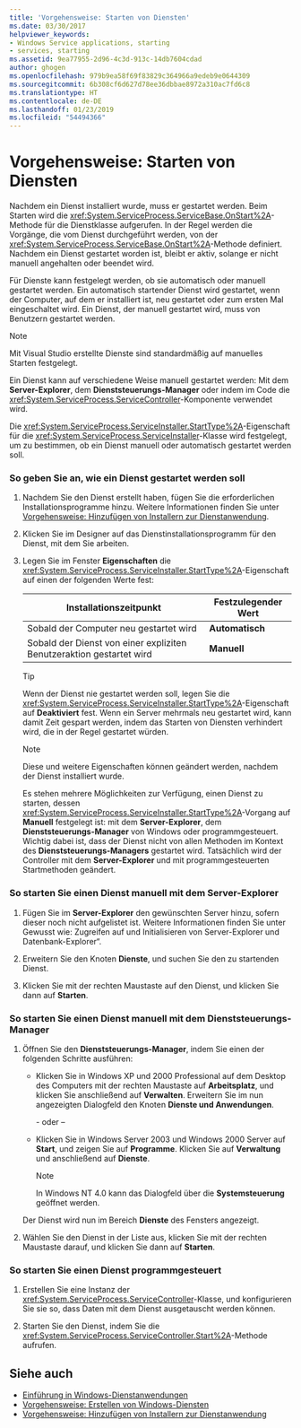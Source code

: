 ```yaml
---
title: 'Vorgehensweise: Starten von Diensten'
ms.date: 03/30/2017
helpviewer_keywords:
- Windows Service applications, starting
- services, starting
ms.assetid: 9ea77955-2d96-4c3d-913c-14db7604cdad
author: ghogen
ms.openlocfilehash: 979b9ea58f69f83829c364966a9edeb9e0644309
ms.sourcegitcommit: 6b308cf6d627d78ee36dbbae8972a310ac7fd6c8
ms.translationtype: HT
ms.contentlocale: de-DE
ms.lasthandoff: 01/23/2019
ms.locfileid: "54494366"
---
```

# <a name="how-to-start-services"></a>Vorgehensweise: Starten von Diensten
Nachdem ein Dienst installiert wurde, muss er gestartet werden. Beim Starten wird die <xref:System.ServiceProcess.ServiceBase.OnStart%2A>-Methode für die Dienstklasse aufgerufen. In der Regel werden die Vorgänge, die vom Dienst durchgeführt werden, von der <xref:System.ServiceProcess.ServiceBase.OnStart%2A>-Methode definiert. Nachdem ein Dienst gestartet worden ist, bleibt er aktiv, solange er nicht manuell angehalten oder beendet wird.  
  
 Für Dienste kann festgelegt werden, ob sie automatisch oder manuell gestartet werden. Ein automatisch startender Dienst wird gestartet, wenn der Computer, auf dem er installiert ist, neu gestartet oder zum ersten Mal eingeschaltet wird. Ein Dienst, der manuell gestartet wird, muss von Benutzern gestartet werden.  
  
> [!NOTE]
>  Mit Visual Studio erstellte Dienste sind standardmäßig auf manuelles Starten festgelegt.  
  
 Ein Dienst kann auf verschiedene Weise manuell gestartet werden: Mit dem **Server-Explorer**, dem **Dienststeuerungs-Manager** oder indem im Code die <xref:System.ServiceProcess.ServiceController>-Komponente verwendet wird.  
  
 Die <xref:System.ServiceProcess.ServiceInstaller.StartType%2A>-Eigenschaft für die <xref:System.ServiceProcess.ServiceInstaller>-Klasse wird festgelegt, um zu bestimmen, ob ein Dienst manuell oder automatisch gestartet werden soll.  
  
### <a name="to-specify-how-a-service-should-start"></a>So geben Sie an, wie ein Dienst gestartet werden soll  
  
1.  Nachdem Sie den Dienst erstellt haben, fügen Sie die erforderlichen Installationsprogramme hinzu. Weitere Informationen finden Sie unter [Vorgehensweise: Hinzufügen von Installern zur Dienstanwendung](../../../docs/framework/windows-services/how-to-add-installers-to-your-service-application.md).  
  
2.  Klicken Sie im Designer auf das Dienstinstallationsprogramm für den Dienst, mit dem Sie arbeiten.  
  
3.  Legen Sie im Fenster **Eigenschaften** die <xref:System.ServiceProcess.ServiceInstaller.StartType%2A>-Eigenschaft auf einen der folgenden Werte fest:  
  
    |Installationszeitpunkt|Festzulegender Wert|  
    |----------------------------------|--------------------|  
    |Sobald der Computer neu gestartet wird|**Automatisch**|  
    |Sobald der Dienst von einer expliziten Benutzeraktion gestartet wird|**Manuell**|  
  
    > [!TIP]
    >  Wenn der Dienst nie gestartet werden soll, legen Sie die <xref:System.ServiceProcess.ServiceInstaller.StartType%2A>-Eigenschaft auf **Deaktiviert** fest. Wenn ein Server mehrmals neu gestartet wird, kann damit Zeit gespart werden, indem das Starten von Diensten verhindert wird, die in der Regel gestartet würden.  
  
    > [!NOTE]
    >  Diese und weitere Eigenschaften können geändert werden, nachdem der Dienst installiert wurde.  
  
     Es stehen mehrere Möglichkeiten zur Verfügung, einen Dienst zu starten, dessen <xref:System.ServiceProcess.ServiceInstaller.StartType%2A>-Vorgang auf **Manuell** festgelegt ist: mit dem **Server-Explorer**, dem **Dienststeuerungs-Manager** von Windows oder programmgesteuert. Wichtig dabei ist, dass der Dienst nicht von allen Methoden im Kontext des **Dienststeuerungs-Managers** gestartet wird. Tatsächlich wird der Controller mit dem **Server-Explorer** und mit programmgesteuerten Startmethoden geändert.  
  
### <a name="to-manually-start-a-service-from-server-explorer"></a>So starten Sie einen Dienst manuell mit dem Server-Explorer  
  
1.  Fügen Sie im **Server-Explorer** den gewünschten Server hinzu, sofern dieser noch nicht aufgelistet ist. Weitere Informationen finden Sie unter Gewusst wie: Zugreifen auf und Initialisieren von Server-Explorer und Datenbank-Explorer“.  
  
2.  Erweitern Sie den Knoten **Dienste**, und suchen Sie den zu startenden Dienst.  
  
3.  Klicken Sie mit der rechten Maustaste auf den Dienst, und klicken Sie dann auf **Starten**.  
  
### <a name="to-manually-start-a-service-from-services-control-manager"></a>So starten Sie einen Dienst manuell mit dem Dienststeuerungs-Manager  
  
1.  Öffnen Sie den **Dienststeuerungs-Manager**, indem Sie einen der folgenden Schritte ausführen:  
  
    -   Klicken Sie in Windows XP und 2000 Professional auf dem Desktop des Computers mit der rechten Maustaste auf **Arbeitsplatz**, und klicken Sie anschließend auf **Verwalten**. Erweitern Sie im nun angezeigten Dialogfeld den Knoten **Dienste und Anwendungen**.  
  
         \- oder –  
  
    -   Klicken Sie in Windows Server 2003 und Windows 2000 Server auf **Start**, und zeigen Sie auf **Programme**. Klicken Sie auf **Verwaltung** und anschließend auf **Dienste**.  
  
        > [!NOTE]
        >  In Windows NT 4.0 kann das Dialogfeld über die **Systemsteuerung** geöffnet werden.  
  
     Der Dienst wird nun im Bereich **Dienste** des Fensters angezeigt.  
  
2.  Wählen Sie den Dienst in der Liste aus, klicken Sie mit der rechten Maustaste darauf, und klicken Sie dann auf **Starten**.  
  
### <a name="to-manually-start-a-service-from-code"></a>So starten Sie einen Dienst programmgesteuert  
  
1.  Erstellen Sie eine Instanz der <xref:System.ServiceProcess.ServiceController>-Klasse, und konfigurieren Sie sie so, dass Daten mit dem Dienst ausgetauscht werden können.  
  
2.  Starten Sie den Dienst, indem Sie die <xref:System.ServiceProcess.ServiceController.Start%2A>-Methode aufrufen.  
  
## <a name="see-also"></a>Siehe auch
- [Einführung in Windows-Dienstanwendungen](../../../docs/framework/windows-services/introduction-to-windows-service-applications.md)
- [Vorgehensweise: Erstellen von Windows-Diensten](../../../docs/framework/windows-services/how-to-create-windows-services.md)
- [Vorgehensweise: Hinzufügen von Installern zur Dienstanwendung](../../../docs/framework/windows-services/how-to-add-installers-to-your-service-application.md)
